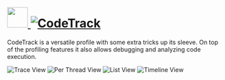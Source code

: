 # [<img src="https://cdn.jsdelivr.net/gh/AdmiringWorm/chocolatey-packages@acbaf4ef2d989199d908dc0a22699e7a89be8b0a/automatic/codetrack/icons/48x48.png" height="48" width="48" /> ![CodeTrack](https://img.shields.io/chocolatey/v/codetrack.svg?label=CodeTrack&style=for-the-badge)](https://chocolatey.org/packages/codetrack)

CodeTrack is a versatile profile with some extra tricks up its sleeve. On top of the profiling features it also allows debugging and analyzing code execution.

![Trace View](https://cdn.jsdelivr.net/gh/AdmiringWorm/chocolatey-packages@c592d0f5d2e6af4318160c2a37dae0a8d49e754c/automatic/codetrack/screenshots/trace.png)
![Per Thread View](https://cdn.jsdelivr.net/gh/AdmiringWorm/chocolatey-packages@c592d0f5d2e6af4318160c2a37dae0a8d49e754c/automatic/codetrack/screenshots/per_thread.png)
![List View](https://cdn.jsdelivr.net/gh/AdmiringWorm/chocolatey-packages@c592d0f5d2e6af4318160c2a37dae0a8d49e754c/automatic/codetrack/screenshots/list.png)
![Timeline View](https://cdn.jsdelivr.net/gh/AdmiringWorm/chocolatey-packages@c592d0f5d2e6af4318160c2a37dae0a8d49e754c/automatic/codetrack/screenshots/timeline.png)
